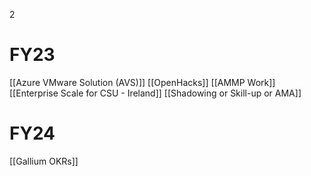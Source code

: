 2
# FY23

[[Azure VMware Solution (AVS)]]
[[OpenHacks]]
[[AMMP Work]]
[[Enterprise Scale for CSU - Ireland]]
[[Shadowing or Skill-up or AMA]]

# FY24
[[Gallium OKRs]]